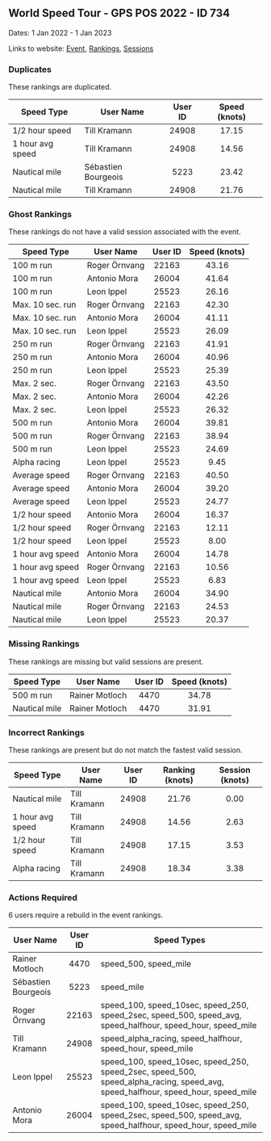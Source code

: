 ## World Speed Tour - GPS POS 2022  - ID 734

Dates: 1 Jan 2022 - 1 Jan 2023

Links to website: [Event](https://www.gps-speedsurfing.com/default.aspx?mnu=event&val=734), [Rankings](https://www.gps-speedsurfing.com/default.aspx?mnu=eventranking&val=734), [Sessions](https://www.gps-speedsurfing.com/default.aspx?mnu=eventsessions&val=734)

### Duplicates

These rankings are duplicated.

| Speed Type | User Name | User ID | Speed (knots) |
| ---------- | --------- | :-----: | :-----------: |
| 1/2 hour speed | Till Kramann | 24908 | 17.15 |
| 1 hour avg speed | Till Kramann | 24908 | 14.56 |
| Nautical mile | Sébastien Bourgeois | 5223 | 23.42 |
| Nautical mile | Till Kramann | 24908 | 21.76 |

### Ghost Rankings

These rankings do not have a valid session associated with the event.

| Speed Type | User Name | User ID | Speed (knots) |
| ---------- | --------- | :-----: | :-----------: |
| 100 m run | Roger Örnvang | 22163 | 43.16 |
| 100 m run |  Antonio Mora | 26004 | 41.64 |
| 100 m run | Leon Ippel | 25523 | 26.16 |
| Max. 10 sec. run | Roger Örnvang | 22163 | 42.30 |
| Max. 10 sec. run |  Antonio Mora | 26004 | 41.11 |
| Max. 10 sec. run | Leon Ippel | 25523 | 26.09 |
| 250 m run | Roger Örnvang | 22163 | 41.91 |
| 250 m run |  Antonio Mora | 26004 | 40.96 |
| 250 m run | Leon Ippel | 25523 | 25.39 |
| Max. 2 sec. | Roger Örnvang | 22163 | 43.50 |
| Max. 2 sec. |  Antonio Mora | 26004 | 42.26 |
| Max. 2 sec. | Leon Ippel | 25523 | 26.32 |
| 500 m run |  Antonio Mora | 26004 | 39.81 |
| 500 m run | Roger Örnvang | 22163 | 38.94 |
| 500 m run | Leon Ippel | 25523 | 24.69 |
| Alpha racing | Leon Ippel | 25523 | 9.45 |
| Average speed | Roger Örnvang | 22163 | 40.50 |
| Average speed |  Antonio Mora | 26004 | 39.20 |
| Average speed | Leon Ippel | 25523 | 24.77 |
| 1/2 hour speed |  Antonio Mora | 26004 | 16.37 |
| 1/2 hour speed | Roger Örnvang | 22163 | 12.11 |
| 1/2 hour speed | Leon Ippel | 25523 | 8.00 |
| 1 hour avg speed |  Antonio Mora | 26004 | 14.78 |
| 1 hour avg speed | Roger Örnvang | 22163 | 10.56 |
| 1 hour avg speed | Leon Ippel | 25523 | 6.83 |
| Nautical mile |  Antonio Mora | 26004 | 34.90 |
| Nautical mile | Roger Örnvang | 22163 | 24.53 |
| Nautical mile | Leon Ippel | 25523 | 20.37 |

### Missing Rankings

These rankings are missing but valid sessions are present.

| Speed Type | User Name | User ID | Speed (knots) |
| ---------- | --------- | :-----: | :-----------: |
| 500 m run | Rainer Motloch | 4470 | 34.78 |
| Nautical mile | Rainer Motloch | 4470 | 31.91 |

### Incorrect Rankings

These rankings are present but do not match the fastest valid session.

| Speed Type | User Name | User ID | Ranking (knots) | Session (knots) |
| ---------- | --------- | :-----: | :-------------: | :-------------: |
| Nautical mile | Till Kramann | 24908 | 21.76 | 0.00 |
| 1 hour avg speed | Till Kramann | 24908 | 14.56 | 2.63 |
| 1/2 hour speed | Till Kramann | 24908 | 17.15 | 3.53 |
| Alpha racing | Till Kramann | 24908 | 18.34 | 3.38 |

### Actions Required

6 users require a rebuild in the event rankings.

| User Name | User ID | Speed Types |
| --------- | :-----: | ----------- |
| Rainer Motloch | 4470 | speed_500, speed_mile |
| Sébastien Bourgeois | 5223 | speed_mile |
| Roger Örnvang | 22163 | speed_100, speed_10sec, speed_250, speed_2sec, speed_500, speed_avg, speed_halfhour, speed_hour, speed_mile |
| Till Kramann | 24908 | speed_alpha_racing, speed_halfhour, speed_hour, speed_mile |
| Leon Ippel | 25523 | speed_100, speed_10sec, speed_250, speed_2sec, speed_500, speed_alpha_racing, speed_avg, speed_halfhour, speed_hour, speed_mile |
|  Antonio Mora | 26004 | speed_100, speed_10sec, speed_250, speed_2sec, speed_500, speed_avg, speed_halfhour, speed_hour, speed_mile |
